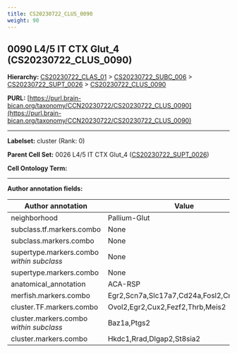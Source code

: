 ```yaml
---
title: CS20230722_CLUS_0090
weight: 90
---
```

## 0090 L4/5 IT CTX Glut_4 (CS20230722_CLUS_0090)
<b>Hierarchy: </b>
[CS20230722_CLAS_01](../CS20230722_CLAS_01) >
[CS20230722_SUBC_006](../CS20230722_SUBC_006) >
[CS20230722_SUPT_0026](../CS20230722_SUPT_0026) >
[CS20230722_CLUS_0090](../CS20230722_CLUS_0090)

**PURL:** [https://purl.brain-bican.org/taxonomy/CCN20230722/CS20230722_CLUS_0090](https://purl.brain-bican.org/taxonomy/CCN20230722/CS20230722_CLUS_0090)

---


**Labelset:** cluster (Rank: 0)

**Parent Cell Set:** 0026 L4/5 IT CTX Glut_4 ([CS20230722_SUPT_0026](../CS20230722_SUPT_0026))



**Cell Ontology Term:** 

[MARKER GENES.]: #


---

[TRANSFERRED ANNOTATIONS.]: #


[AUTHOR ANNOTATION FIELDS.]: #


**Author annotation fields:**

| Author annotation | Value |
|-------------------|-------|
|neighborhood|Pallium-Glut|
|subclass.tf.markers.combo|None|
|subclass.markers.combo|None|
|supertype.markers.combo _within subclass_|None|
|supertype.markers.combo|None|
|anatomical_annotation|ACA-RSP|
|merfish.markers.combo|Egr2,Scn7a,Slc17a7,Cd24a,Fosl2,Crym,Zeb2|
|cluster.TF.markers.combo|Ovol2,Egr2,Cux2,Fezf2,Thrb,Meis2|
|cluster.markers.combo _within subclass_|Baz1a,Ptgs2|
|cluster.markers.combo|Hkdc1,Rrad,Dlgap2,St8sia2|

